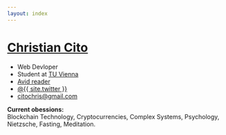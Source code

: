 ```yaml
---
layout: index
---
```


<h1 class="site-title"><a href="{{ site.url }}">Christian Cito</a></h1>
<ul class="site-list">
  <li>Web Devloper</li>
  <li>Student at <a href="http://www.informatik.tuwien.ac.at">TU Vienna</a></li>
  <li><a href="/readinglist">Avid reader</a></li>
  <li><a href="https://twitter.com/{{ site.twitter }}">@{{ site.twitter }}</a></li>
  <li><a href="mailto:citochris@gmail.com">citochris@gmail.com</a></li>
</ul>

**Current obessions:**<br>
Blockchain Technology, Cryptocurrencies, Complex Systems, Psychology, Nietzsche, Fasting, Meditation.
